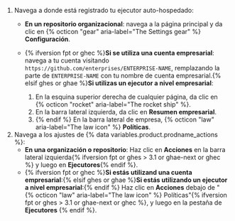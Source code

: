 1. Navega a donde está registrado tu ejecutor auto-hospedado:
   * **En un repositorio organizacional**: navega a la página principal y da clic en {% octicon "gear" aria-label="The Settings gear" %} **Configuración**.
   * {% ifversion fpt or ghec %}**Si se utiliza una cuenta empresarial**: navega a tu cuenta visitando `https://github.com/enterprises/ENTERPRISE-NAME`, remplazando la parte de `ENTERPRISE-NAME` con tu nombre de cuenta empresarial.{% elsif ghes or ghae %}**Si utilizas un ejecutor a nivel empresarial**:

     1. En la esquina superior derecha de cualquier página, da clic en {% octicon "rocket" aria-label="The rocket ship" %}.
     1. En la barra lateral izquierda, da clic en **Resumen empresarial**.
     1. {% endif %} En la barra lateral de empresa, {% octicon "law" aria-label="The law icon" %} **Políticas**.
1. Navega a los ajustes de {% data variables.product.prodname_actions %}:
   * **En una organización o repositorio**: Haz clic en **Acciones** en la barra lateral izquierda{% ifversion fpt or ghes > 3.1 or ghae-next or ghec %} y luego en **Ejecutores**{% endif %}.
   * {% ifversion fpt or ghec %}**Si estás utilizand una cuenta empresarial**:{% elsif ghes or ghae %}**Si estás utilizando un ejecutor a nivel empresarial**:{% endif %} Haz clic en **Acciones** debajo de "{% octicon "law" aria-label="The law icon" %} Políticas"{% ifversion fpt or ghes > 3.1 or ghae-next or ghec %}, y luego en la pestaña de **Ejecutores** {% endif %}.
